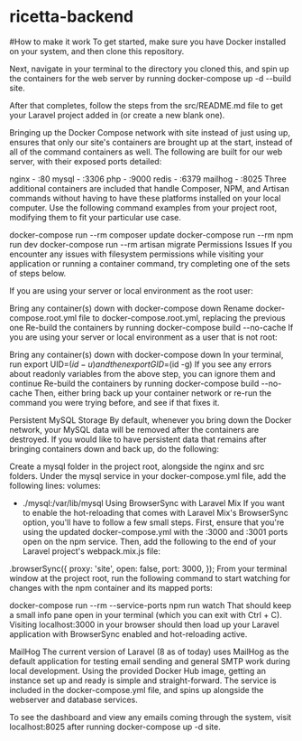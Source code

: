 # ricetta-backend


#How to make it work
To get started, make sure you have Docker installed on your system, and then clone this repository.

Next, navigate in your terminal to the directory you cloned this, and spin up the containers for the web server by running docker-compose up -d --build site.

After that completes, follow the steps from the src/README.md file to get your Laravel project added in (or create a new blank one).

Bringing up the Docker Compose network with site instead of just using up, ensures that only our site's containers are brought up at the start, instead of all of the command containers as well. The following are built for our web server, with their exposed ports detailed:

nginx - :80
mysql - :3306
php - :9000
redis - :6379
mailhog - :8025
Three additional containers are included that handle Composer, NPM, and Artisan commands without having to have these platforms installed on your local computer. Use the following command examples from your project root, modifying them to fit your particular use case.

docker-compose run --rm composer update
docker-compose run --rm npm run dev
docker-compose run --rm artisan migrate
Permissions Issues
If you encounter any issues with filesystem permissions while visiting your application or running a container command, try completing one of the sets of steps below.

If you are using your server or local environment as the root user:

Bring any container(s) down with docker-compose down
Rename docker-compose.root.yml file to docker-compose.root.yml, replacing the previous one
Re-build the containers by running docker-compose build --no-cache
If you are using your server or local environment as a user that is not root:

Bring any container(s) down with docker-compose down
In your terminal, run export UID=$(id -u) and then export GID=$(id -g)
If you see any errors about readonly variables from the above step, you can ignore them and continue
Re-build the containers by running docker-compose build --no-cache
Then, either bring back up your container network or re-run the command you were trying before, and see if that fixes it.

Persistent MySQL Storage
By default, whenever you bring down the Docker network, your MySQL data will be removed after the containers are destroyed. If you would like to have persistent data that remains after bringing containers down and back up, do the following:

Create a mysql folder in the project root, alongside the nginx and src folders.
Under the mysql service in your docker-compose.yml file, add the following lines:
volumes:
  - ./mysql:/var/lib/mysql
Using BrowserSync with Laravel Mix
If you want to enable the hot-reloading that comes with Laravel Mix's BrowserSync option, you'll have to follow a few small steps. First, ensure that you're using the updated docker-compose.yml with the :3000 and :3001 ports open on the npm service. Then, add the following to the end of your Laravel project's webpack.mix.js file:

.browserSync({
    proxy: 'site',
    open: false,
    port: 3000,
});
From your terminal window at the project root, run the following command to start watching for changes with the npm container and its mapped ports:

docker-compose run --rm --service-ports npm run watch
That should keep a small info pane open in your terminal (which you can exit with Ctrl + C). Visiting localhost:3000 in your browser should then load up your Laravel application with BrowserSync enabled and hot-reloading active.

MailHog
The current version of Laravel (8 as of today) uses MailHog as the default application for testing email sending and general SMTP work during local development. Using the provided Docker Hub image, getting an instance set up and ready is simple and straight-forward. The service is included in the docker-compose.yml file, and spins up alongside the webserver and database services.

To see the dashboard and view any emails coming through the system, visit localhost:8025 after running docker-compose up -d site.
